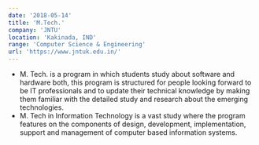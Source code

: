 ```yaml
---
date: '2018-05-14'
title: 'M.Tech.'
company: 'JNTU'
location: 'Kakinada, IND'
range: 'Computer Science & Engineering'
url: 'https://www.jntuk.edu.in/'
---
```


- M. Tech. is a program in which students study about software and hardware both, this program is structured for people looking forward to be IT professionals and to update their technical knowledge by making them familiar with the detailed study and research about the emerging technologies.
- M. Tech in Information Technology is a vast study where the program features on the components of design, development, implementation, support and management of computer based information systems.

